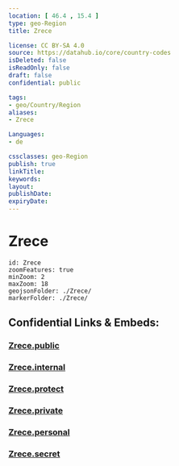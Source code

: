 ```yaml
---
location: [ 46.4 , 15.4 ] 
type: geo-Region
title: Zrece

license: CC BY-SA 4.0
source: https://datahub.io/core/country-codes
isDeleted: false
isReadOnly: false
draft: false
confidential: public

tags:
- geo/Country/Region
aliases:
- Zrece

Languages:
- de

cssclasses: geo-Region
publish: true
linkTitle: 
keywords: 
layout: 
publishDate: 
expiryDate: 
---
```


# Zrece

```leaflet
id: Zrece
zoomFeatures: true 
minZoom: 2 
maxZoom: 18
geojsonFolder: ./Zrece/
markerFolder: ./Zrece/
```


## Confidential Links & Embeds: 

### [Zrece.public](/_public/\Earth\Continent\Europe\Europe~Central\Slovenia\Regions~Slovenia\Savinjska\counties~SavinjskaZrece.public.md) 

### [Zrece.internal](/_internal/\Earth\Continent\Europe\Europe~Central\Slovenia\Regions~Slovenia\Savinjska\counties~SavinjskaZrece.internal.md) 

### [Zrece.protect](/_protect/\Earth\Continent\Europe\Europe~Central\Slovenia\Regions~Slovenia\Savinjska\counties~SavinjskaZrece.protect.md) 

### [Zrece.private](/_private/\Earth\Continent\Europe\Europe~Central\Slovenia\Regions~Slovenia\Savinjska\counties~SavinjskaZrece.private.md) 

### [Zrece.personal](/_personal/\Earth\Continent\Europe\Europe~Central\Slovenia\Regions~Slovenia\Savinjska\counties~SavinjskaZrece.personal.md) 

### [Zrece.secret](/_secret/\Earth\Continent\Europe\Europe~Central\Slovenia\Regions~Slovenia\Savinjska\counties~SavinjskaZrece.secret.md)

